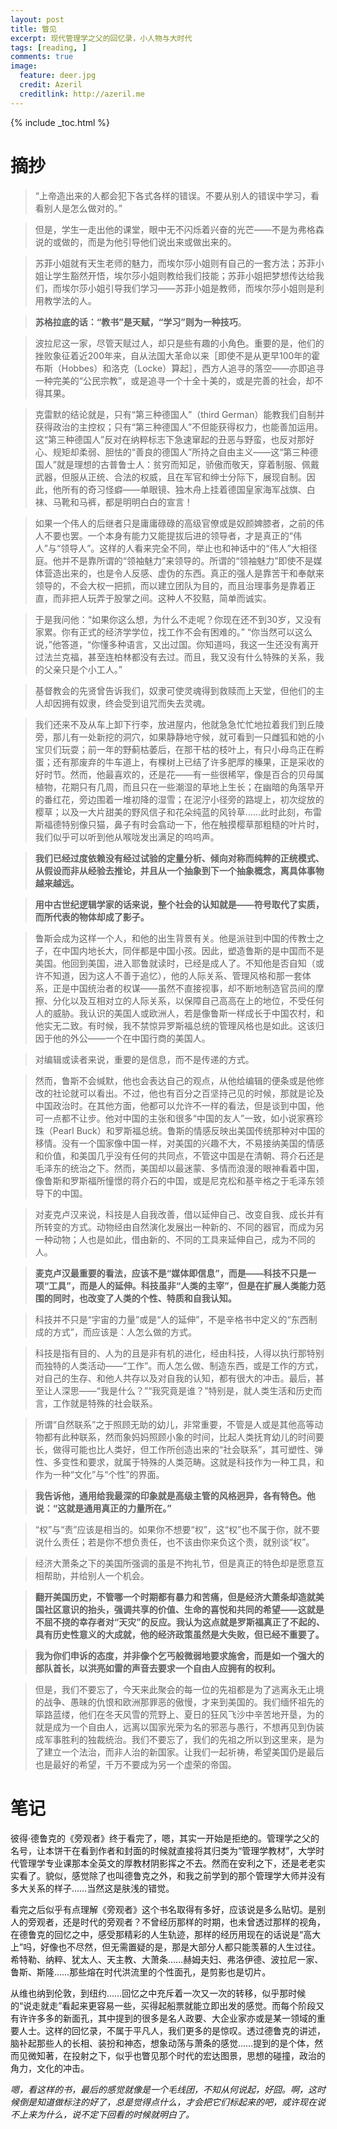 ```yaml
---
layout: post
title: 瞥见
excerpt: 现代管理学之父的回忆录，小人物与大时代
tags: [reading, ]
comments: true
image:
  feature: deer.jpg
  credit: Azeril
  creditlink: http://azeril.me
---
```


{% include _toc.html %}

# 摘抄

> “上帝造出来的人都会犯下各式各样的错误。不要从别人的错误中学习，看看别人是怎么做对的。”

> 但是，学生一走出他的课堂，眼中无不闪烁着兴奋的光芒——不是为弗格森说的或做的，而是为他引导他们说出来或做出来的。

> 苏菲小姐就有天生老师的魅力，而埃尔莎小姐则有自己的一套方法；苏菲小姐让学生豁然开悟，埃尔莎小姐则教给我们技能；苏菲小姐把梦想传达给我们，而埃尔莎小姐引导我们学习——苏菲小姐是教师，而埃尔莎小姐则是利用教学法的人。

> **苏格拉底的话：“教书”是天赋，“学习”则为一种技巧**。

> 波拉尼这一家，尽管天赋过人，却只是些有趣的小角色。重要的是，他们的挫败象征着近200年来，自从法国大革命以来［即使不是从更早100年的霍布斯（Hobbes）和洛克（Locke）算起］，西方人追寻的落空——亦即追寻一种完美的“公民宗教”，或是追寻一个十全十美的，或是完善的社会，却不得其果。

> 克雷默的结论就是，只有“第三种德国人”（third German）能教我们自制并获得政治的主控权；只有“第三种德国人”不但能获得权力，也能善加运用。这“第三种德国人”反对在纳粹标志下急速窜起的丑恶与野蛮，也反对那好心、规矩却柔弱、胆怯的“善良的德国人”所持之自由主义——这“第三种德国人”就是理想的古普鲁士人：贫穷而知足，骄傲而敬天，穿着制服、佩戴武器，但服从正统、合法的权威，且在军官和绅士分际下，展现自制。因此，他所有的奇习怪癖——单眼镜、独木舟上挂着德国皇家海军战旗、白袜、马靴和马裤，都是明明白白的宣言！

> 如果一个伟人的后继者只是庸庸碌碌的高级官僚或是奴颜婢膝者，之前的伟人不要也罢。一个本身有能力又能提拔后进的领导者，才是真正的“伟人”与“领导人”。这样的人看来完全不同，举止也和神话中的“伟人”大相径庭。他并不是靠所谓的“领袖魅力”来领导的。所谓的“领袖魅力”即使不是媒体营造出来的，也是令人反感、虚伪的东西。真正的强人是靠苦干和奉献来领导的，不会大权一把抓，而以建立团队为目的，而且治理事务是靠着正直，而非把人玩弄于股掌之间。这种人不狡黠，简单而诚实。

> 于是我问他：“如果你这么想，为什么不走呢？你现在还不到30岁，又没有家累。你有正式的经济学学位，找工作不会有困难的。” “你当然可以这么说，”他答道，“你懂多种语言，又出过国。你知道吗，我这一生还没有离开过法兰克福，甚至连柏林都没有去过。而且，我又没有什么特殊的关系，我的父亲只是个小工人。”

> 基督教会的先贤曾告诉我们，奴隶可使灵魂得到救赎而上天堂，但他们的主人却因拥有奴隶，终会受到诅咒而失去灵魂。

> 我们还来不及从车上卸下行李，放进屋内，他就急急忙忙地拉着我们到丘陵旁，那儿有一处新挖的洞穴，如果静静地守候，就可看到一只雌狐和她的小宝贝们玩耍；前一年的野蓟枯萎后，在那干枯的枝叶上，有只小母鸟正在孵蛋；还有那废弃的牛车道上，有棵树上已结了许多肥厚的榛果，正是采收的好时节。然而，他最喜欢的，还是花——有一些很稀罕，像是百合的贝母属植物，花期只有几周，而且只在一些潮湿的草地上生长；在幽暗的角落早开的番红花，旁边围着一堆初降的湿雪；在泥泞小径旁的路堤上，初次绽放的樱草；以及一大片甜美的野风信子和花朵纯蓝的风铃草……此时此刻，布雷斯福德特别像只猫，鼻子有时会翕动一下，他在触摸樱草那粗糙的叶片时，我们似乎可以听到他从喉咙发出满足的呜呜声。

> **我们已经过度依赖没有经过试验的定量分析、倾向对称而纯粹的正统模式、从假设而非从经验去推论，并且从一个抽象到下一个抽象概念，离具体事物越来越远。**

> **用中古世纪逻辑学家的话来说，整个社会的认知就是——符号取代了实质，而所代表的物体却成了影子。**

> 鲁斯会成为这样一个人，和他的出生背景有关。他是派驻到中国的传教士之子，在中国内地长大，同伴都是中国小孩。因此，塑造鲁斯的是中国而不是美国。他回到美国，进入耶鲁就读时，已经是成人了。不知他是否自知（或许不知道，因为这人不善于追忆），他的人际关系、管理风格和那一套体系，正是中国统治者的权谋——虽然不直接视事，却不断地制造官员间的摩擦、分化以及互相对立的人际关系，以保障自己高高在上的地位，不受任何人的威胁。我认识的美国人或欧洲人，若是像鲁斯一样成长于中国农村，和他实无二致。有时候，我不禁惊异罗斯福总统的管理风格也是如此。这该归因于他的外公——一个在中国行商的美国人。

> 对编辑或读者来说，重要的是信息，而不是传递的方式。

> 然而，鲁斯不会缄默，他也会表达自己的观点，从他给编辑的便条或是他修改的社论就可以看出。不过，他也有百分之百坚持己见的时候，那就是论及中国政治时。在其他方面，他都可以允许不一样的看法，但是谈到中国，他可一点都不让步。他对中国的主张和很多“中国的友人”一致，如小说家赛珍珠（Pearl Buck）和罗斯福总统。鲁斯的情感反映出美国传统那种对中国的移情。没有一个国家像中国一样，对美国的兴趣不大，不易接纳美国的情感和价值，和美国几乎没有任何的共同点，不管这中国是在清朝、蒋介石还是毛泽东的统治之下。然而，美国却以最迷蒙、多情而浪漫的眼神看着中国，像鲁斯和罗斯福所憧憬的蒋介石的中国，或是尼克松和基辛格之于毛泽东领导下的中国。

> 对麦克卢汉来说，科技是人自我改善，借以延伸自己、改变自我、成长并有所转变的方式。动物经由自然演化发展出一种新的、不同的器官，而成为另一种动物；人也是如此，借由新的、不同的工具来延伸自己，成为不同的人。

> **麦克卢汉最重要的看法，应该不是“媒体即信息”，而是——科技不只是一项“工具”，而是人的延伸。科技虽非“人类的主宰”，但是在扩展人类能力范围的同时，也改变了人类的个性、特质和自我认知。**

> 科技并不只是“宇宙的力量”或是“人的延伸”，不是辛格书中定义的“东西制成的方式”，而应该是：人怎么做的方式。

> 科技是指有目的、人为的且是非有机的进化，经由科技，人得以执行那特别而独特的人类活动——“工作”。而人怎么做、制造东西，或是工作的方式，对自己的生存、和他人共存以及对自我的认知，都有很大的冲击。最后，甚至让人深思——“我是什么？”“我究竟是谁？”特别是，就人类生活和历史而言，工作就是特殊的社会联系。

> 所谓“自然联系”之于照顾无助的幼儿，非常重要，不管是人或是其他高等动物都有此种联系，然而象妈妈照顾小象的时间，比起人类抚育幼儿的时间要长，做得可能也比人类好，但工作所创造出来的“社会联系”，其可塑性、弹性、多变性和要求，就属于特殊的人类范畴。这就是科技作为一种工具，和作为一种“文化”与“个性”的界面。

> **我告诉他，通用给我最深的印象就是高级主管的风格迥异，各有特色。他说：“这就是通用真正的力量所在。”**

> “权”与“责”应该是相当的。如果你不想要“权”，这“权”也不属于你，就不要说什么责任；若是你不想负责任，也不该由你来负这个责，就别谈“权”。

> 经济大萧条之下的美国所强调的虽是不拘礼节，但是真正的特色却是愿意互相帮助，并给别人一个机会。

> **翻开美国历史，不管哪一个时期都有暴力和苦痛，但是经济大萧条却造就美国社区意识的抬头，强调共享的价值、生命的喜悦和共同的希望——这就是不屈不挠的幸存者对“天灾”的反应。我认为这点就是罗斯福真正了不起的、具有历史性意义的大成就，他的经济政策虽然是大失败，但已经不重要了。**

> **我为你们申诉的态度，并非像个乞丐般微弱地要求施舍，而是如一个强大的部队首长，以洪亮如雷的声音去要求一个自由人应拥有的权利。**

> 但是，我们不要忘了，今天来此聚会的每一位的先祖都是为了逃离永无止境的战争、愚昧的仇恨和欧洲那罪恶的傲慢，才来到美国的。我们缅怀祖先的筚路蓝缕，他们在冬天风雪的荒野上、夏日的狂风飞沙中辛苦地开垦，为的就是成为一个自由人，远离以国家光荣为名的邪恶与愚行，不想再见到伪装成军事胜利的独裁统治。我们不要忘了，我们的先祖之所以到这里来，是为了建立一个法治，而非人治的新国家。让我们一起祈祷，希望美国仍是最后也是最好的希望，千万不要成为另一个虚荣的帝国。

# 笔记

彼得·德鲁克的《旁观者》终于看完了，嗯，其实一开始是拒绝的。管理学之父的名号，让本饼干在看到作者和封面的时候就直接将其归类为“管理学教材”，大学时代管理学专业课那本全英文的厚教材阴影挥之不去。然而在安利之下，还是老老实实看了。貌似，感觉除了也叫德鲁克之外，和我之前学到的那个管理学大师并没有多大关系的样子……当然这是肤浅的错觉。

看完之后似乎有点理解《旁观者》这个书名取得有多好，应该说是多么贴切。是别人的旁观者，还是时代的旁观者？不曾经历那样的时期，也未曾透过那样的视角，在德鲁克的回忆之中，感受那精彩的人生轨迹，那样的经历用现在的话说是“高大上”吗，好像也不尽然，但无需置疑的是，那是大部分人都只能羡慕的人生过往。希特勒、纳粹、犹太人、天主教、大萧条……赫姆夫妇、弗洛伊德、波拉尼一家、鲁斯、斯隆……那些熔在时代洪流里的个性面孔，是剪影也是切片。

从维也纳到伦敦，到纽约……回忆之中充斥着一次又一次的转移，似乎那时候的“说走就走”看起来更容易一些，买得起船票就能立即出发的感觉。而每个阶段又有许许多多的新面孔，其中提到的很多是名人政要、大企业家亦或是某一领域的重要人士。这样的回忆录，不属于平凡人，我们更多的是惊叹。透过德鲁克的讲述，脑补起那些人的长相、装扮和神态，想象动荡与萧条的感觉……提到的是个体，然而见微知著，在投射之下，似乎也瞥见那个时代的宏达图景，思想的碰撞，政治的角力，文化的冲击。

*嗯，看这样的书，最后的感觉就像是一个毛线团，不知从何说起，好囧。啊，这时候倒是知道做标注的好了，总是觉得点什么，才会把它们标起来的吧，或许现在说不上来为什么，说不定下回看的时候就明白了。*
